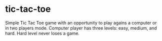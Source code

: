 # tic-tac-toe
Simple Tic Tac Toe game with an opportunity to play agains a computer or in two players mode.
Computer player has three levels: easy, medium, and hard.
Hard level never loses a game.
